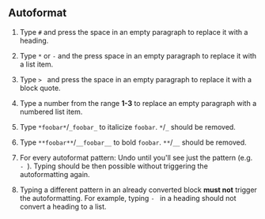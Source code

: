 ## Autoformat

1. Type `#` and press the space in an empty paragraph to replace it with a heading.

1. Type `*` or `-` and the press space in an empty paragraph to replace it with a list item.

1. Type `> ` and press the space in an empty paragraph to replace it with a block quote.

1. Type a number from the range **1-3** to replace an empty paragraph with a numbered list item.

1. Type `*foobar*`/`_foobar_` to italicize `foobar`. `*`/`_` should be removed.

1. Type `**foobar**`/`__foobar__` to bold `foobar`. `**`/`__` should be removed.

1. For every autoformat pattern: Undo until you'll see just the pattern (e.g. `- `). Typing should be then possible without triggering the autoformatting again.

1. Typing a different pattern in an already converted block **must not** trigger the autoformatting. For example, typing `- ` in a heading should not convert a heading to a list.

